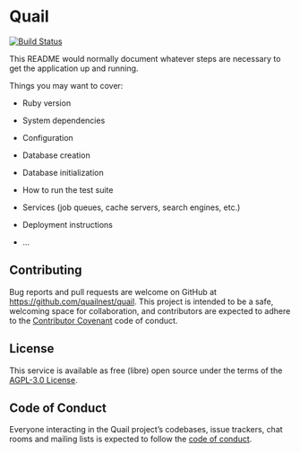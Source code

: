 # Quail

[![Build Status](https://travis-ci.com/quailnest/quail.svg?branch=master)](https://travis-ci.com/quailnest/quail)

This README would normally document whatever steps are necessary to get the
application up and running.

Things you may want to cover:

* Ruby version

* System dependencies

* Configuration

* Database creation

* Database initialization

* How to run the test suite

* Services (job queues, cache servers, search engines, etc.)

* Deployment instructions

* ...

## Contributing

Bug reports and pull requests are welcome on GitHub at
https://github.com/quailnest/quail. This project is intended to be a safe,
welcoming space for collaboration, and contributors are expected to adhere to
the [Contributor Covenant][contributor-covenant] code of conduct.

## License

This service is available as free (libre) open source under the terms of
the [AGPL-3.0 License][agplv3].

## Code of Conduct

Everyone interacting in the Quail project’s codebases, issue trackers, chat
rooms and mailing lists is expected to follow
the [code of conduct][code-of-conduct].

[contributor-covenant]: https://contributor-covenant.org
[agplv3]: https://opensource.org/licenses/AGPL-3.0
[code-of-conduct]: https://github.com/quailnest/quail/blob/master/CODE_OF_CONDUCT.md
